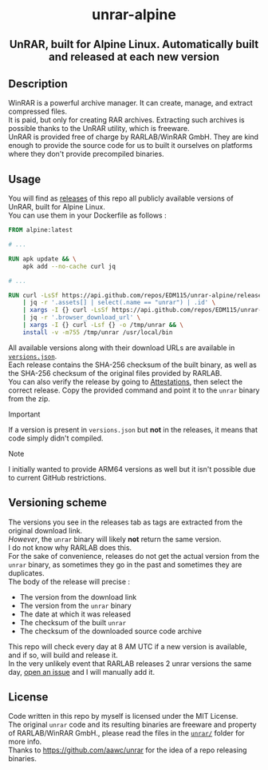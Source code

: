 <div align="center">

# unrar-alpine
## UnRAR, built for Alpine Linux. Automatically built and released at each new version

</div>

## Description
WinRAR is a powerful archive manager. It can create, manage, and extract compressed files.  
It is paid, but only for creating RAR archives. Extracting such archives is possible thanks to the UnRAR utility, which is freeware.  
UnRAR is provided free of charge by RARLAB/WinRAR GmbH. They are kind enough to provide the source code for us to built it ourselves on platforms where they don't provide precompiled binaries.

## Usage
You will find as [releases](https://github.com/EDM115/unrar-alpine/releases) of this repo all publicly available versions of UnRAR, built for Alpine Linux.  
You can use them in your Dockerfile as follows :
```dockerfile
FROM alpine:latest

# ...

RUN apk update && \
    apk add --no-cache curl jq

# ...

RUN curl -LsSf https://api.github.com/repos/EDM115/unrar-alpine/releases/latest \
    | jq -r '.assets[] | select(.name == "unrar") | .id' \
    | xargs -I {} curl -LsSf https://api.github.com/repos/EDM115/unrar-alpine/releases/assets/{} \
    | jq -r '.browser_download_url' \
    | xargs -I {} curl -Lsf {} -o /tmp/unrar && \
    install -v -m755 /tmp/unrar /usr/local/bin
```

All available versions along with their download URLs are available in [`versions.json`](versions.json).  
Each release contains the SHA-256 checksum of the built binary, as well as the SHA-256 checksum of the original files provided by RARLAB.  
You can also verify the release by going to [Attestations](https://github.com/EDM115/unrar-alpine/attestations), then select the correct release. Copy the provided command and point it to the `unrar` binary from the zip.

> [!IMPORTANT]  
> If a version is present in `versions.json` but **not** in the releases, it means that code simply didn't compiled.

> [!NOTE]  
> I initially wanted to provide ARM64 versions as well but it isn't possible due to current GitHub restrictions.

## Versioning scheme
The versions you see in the releases tab as tags are extracted from the original download link.  
*However*, the `unrar` binary will likely **not** return the same version.  
I do not know why RARLAB does this.  
For the sake of convenience, releases do not get the actual version from the `unrar` binary, as sometimes they go in the past and sometimes they are duplicates.  
The body of the release will precise :
- The version from the download link
- The version from the `unrar` binary
- The date at which it was released
- The checksum of the built `unrar`
- The checksum of the downloaded source code archive

This repo will check every day at 8 AM UTC if a new version is available, and if so, will build and release it.  
In the very unlikely event that RARLAB releases 2 unrar versions the same day, [open an issue](https://github.com/EDM115/unrar-alpine/issues) and I will manually add it.  

## License
Code written in this repo by myself is licensed under the MIT License.  
The original `unrar` code and its resulting binaries are freeware and property of RARLAB/WinRAR GmbH., please read the files in the [`unrar/`](./unrar/) folder for more info.  
Thanks to https://github.com/aawc/unrar for the idea of a repo releasing binaries.
